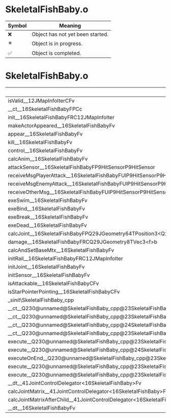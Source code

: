 # SkeletalFishBaby.o
| Symbol | Meaning 
| ------------- | ------------- 
| :x: | Object has not yet been started. 
| :eight_pointed_black_star: | Object is in progress. 
| :white_check_mark: | Object is completed. 


# SkeletalFishBaby.o
| Symbol | Decompiled? |
| ------------- | ------------- |
| isValid__12JMapInfoIterCFv | :x: |
| __ct__16SkeletalFishBabyFPCc | :x: |
| init__16SkeletalFishBabyFRC12JMapInfoIter | :x: |
| makeActorAppeared__16SkeletalFishBabyFv | :x: |
| appear__16SkeletalFishBabyFv | :x: |
| kill__16SkeletalFishBabyFv | :x: |
| control__16SkeletalFishBabyFv | :x: |
| calcAnim__16SkeletalFishBabyFv | :x: |
| attackSensor__16SkeletalFishBabyFP9HitSensorP9HitSensor | :x: |
| receiveMsgPlayerAttack__16SkeletalFishBabyFUlP9HitSensorP9HitSensor | :x: |
| receiveMsgEnemyAttack__16SkeletalFishBabyFUlP9HitSensorP9HitSensor | :x: |
| receiveOtherMsg__16SkeletalFishBabyFUlP9HitSensorP9HitSensor | :x: |
| exeSwim__16SkeletalFishBabyFv | :x: |
| exeBind__16SkeletalFishBabyFv | :x: |
| exeBreak__16SkeletalFishBabyFv | :x: |
| exeDead__16SkeletalFishBabyFv | :x: |
| calcJoint__16SkeletalFishBabyFPQ29JGeometry64TPosition3&lt;Q29JGeometry38TMatrix34&lt;Q29JGeometry13SMatrix34C&lt;f&gt;&gt;&gt;RC19JointControllerInfo | :x: |
| damage__16SkeletalFishBabyFRCQ29JGeometry8TVec3&lt;f&gt;b | :x: |
| calcAndSetBaseMtx__16SkeletalFishBabyFv | :x: |
| initRail__16SkeletalFishBabyFRC12JMapInfoIter | :x: |
| initJoint__16SkeletalFishBabyFv | :x: |
| initSensor__16SkeletalFishBabyFv | :x: |
| isAttackable__16SkeletalFishBabyCFv | :x: |
| isStarPointerPointing__16SkeletalFishBabyCFv | :x: |
| __sinit_\SkeletalFishBaby_cpp | :x: |
| __ct__Q230@unnamed@SkeletalFishBaby_cpp@23SkeletalFishBabyNrvSwimFv | :x: |
| __ct__Q230@unnamed@SkeletalFishBaby_cpp@23SkeletalFishBabyNrvBindFv | :x: |
| __ct__Q230@unnamed@SkeletalFishBaby_cpp@24SkeletalFishBabyNrvBreakFv | :x: |
| __ct__Q230@unnamed@SkeletalFishBaby_cpp@23SkeletalFishBabyNrvDeadFv | :x: |
| execute__Q230@unnamed@SkeletalFishBaby_cpp@23SkeletalFishBabyNrvDeadCFP5Spine | :x: |
| execute__Q230@unnamed@SkeletalFishBaby_cpp@24SkeletalFishBabyNrvBreakCFP5Spine | :x: |
| executeOnEnd__Q230@unnamed@SkeletalFishBaby_cpp@23SkeletalFishBabyNrvBindCFP5Spine | :x: |
| execute__Q230@unnamed@SkeletalFishBaby_cpp@23SkeletalFishBabyNrvBindCFP5Spine | :x: |
| execute__Q230@unnamed@SkeletalFishBaby_cpp@23SkeletalFishBabyNrvSwimCFP5Spine | :x: |
| __dt__41JointControlDelegator&lt;16SkeletalFishBaby&gt;Fv | :x: |
| calcJointMatrix__41JointControlDelegator&lt;16SkeletalFishBaby&gt;FPQ29JGeometry64TPosition3&lt;Q29JGeometry38TMatrix34&lt;Q29JGeometry13SMatrix34C&lt;f&gt;&gt;&gt;RC19JointControllerInfo | :x: |
| calcJointMatrixAfterChild__41JointControlDelegator&lt;16SkeletalFishBaby&gt;FPQ29JGeometry64TPosition3&lt;Q29JGeometry38TMatrix34&lt;Q29JGeometry13SMatrix34C&lt;f&gt;&gt;&gt;RC19JointControllerInfo | :x: |
| __dt__16SkeletalFishBabyFv | :x: |
